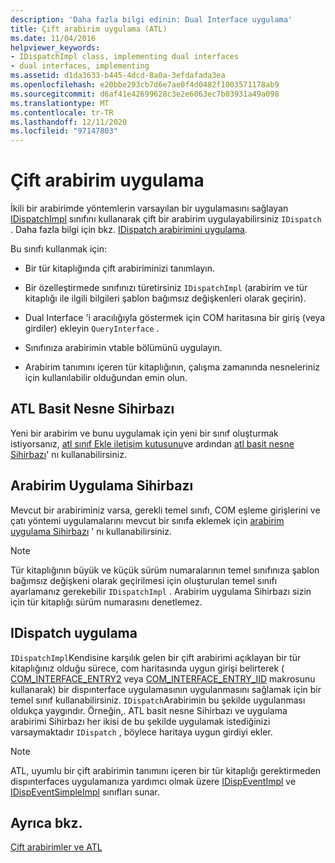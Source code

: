 ```yaml
---
description: 'Daha fazla bilgi edinin: Dual Interface uygulama'
title: Çift arabirim uygulama (ATL)
ms.date: 11/04/2016
helpviewer_keywords:
- IDispatchImpl class, implementing dual interfaces
- dual interfaces, implementing
ms.assetid: d1da3633-b445-4dcd-8a0a-3efdafada3ea
ms.openlocfilehash: e20bbe293cb7d6e7ae0f4d0482f1003571178ab9
ms.sourcegitcommit: d6af41e42699628c3e2e6063ec7b03931a49a098
ms.translationtype: MT
ms.contentlocale: tr-TR
ms.lasthandoff: 12/11/2020
ms.locfileid: "97147803"
---
```

# <a name="implementing-a-dual-interface"></a>Çift arabirim uygulama

İkili bir arabirimde yöntemlerin varsayılan bir uygulamasını sağlayan [IDispatchImpl](../atl/reference/idispatchimpl-class.md) sınıfını kullanarak çift bir arabirim uygulayabilirsiniz `IDispatch` . Daha fazla bilgi için bkz. [IDispatch arabirimini uygulama](/previous-versions/windows/desktop/automat/implementing-the-idispatch-interface).

Bu sınıfı kullanmak için:

- Bir tür kitaplığında çift arabiriminizi tanımlayın.

- Bir özelleştirmede sınıfınızı türetirsiniz `IDispatchImpl` (arabirim ve tür kitaplığı ile ilgili bilgileri şablon bağımsız değişkenleri olarak geçirin).

- Dual Interface 'i aracılığıyla göstermek için COM haritasına bir giriş (veya girdiler) ekleyin `QueryInterface` .

- Sınıfınıza arabirimin vtable bölümünü uygulayın.

- Arabirim tanımını içeren tür kitaplığının, çalışma zamanında nesneleriniz için kullanılabilir olduğundan emin olun.

## <a name="atl-simple-object-wizard"></a>ATL Basit Nesne Sihirbazı

Yeni bir arabirim ve bunu uygulamak için yeni bir sınıf oluşturmak istiyorsanız, [atl sınıf Ekle iletişim kutusunu](../ide/adding-a-class-visual-cpp.md#add-class-dialog-box)ve ardından [atl basit nesne Sihirbazı](../atl/reference/atl-simple-object-wizard.md)' nı kullanabilirsiniz.

## <a name="implement-interface-wizard"></a>Arabirim Uygulama Sihirbazı

Mevcut bir arabiriminiz varsa, gerekli temel sınıfı, COM eşleme girişlerini ve çatı yöntemi uygulamalarını mevcut bir sınıfa eklemek için [arabirim uygulama Sihirbazı](../atl/reference/adding-a-new-interface-in-an-atl-project.md) ' nı kullanabilirsiniz.

> [!NOTE]
> Tür kitaplığının büyük ve küçük sürüm numaralarının temel sınıfınıza şablon bağımsız değişkeni olarak geçirilmesi için oluşturulan temel sınıfı ayarlamanız gerekebilir `IDispatchImpl` . Arabirim uygulama Sihirbazı sizin için tür kitaplığı sürüm numarasını denetlemez.

## <a name="implementing-idispatch"></a>IDispatch uygulama

`IDispatchImpl`Kendisine karşılık gelen bir çift arabirimi açıklayan bir tür kitaplığınız olduğu sürece, com haritasında uygun girişi belirterek ( [COM_INTERFACE_ENTRY2](reference/com-interface-entry-macros.md#com_interface_entry2) veya [COM_INTERFACE_ENTRY_IID](reference/com-interface-entry-macros.md#com_interface_entry_iid) makrosunu kullanarak) bir dispınterface uygulamasının uygulanmasını sağlamak için bir temel sınıf kullanabilirsiniz. `IDispatch`Arabirimin bu şekilde uygulanması oldukça yaygındır. Örneğin,. ATL basit nesne Sihirbazı ve uygulama arabirimi Sihirbazı her ikisi de bu şekilde uygulamak istediğinizi varsaymaktadır `IDispatch` , böylece haritaya uygun girdiyi ekler.

> [!NOTE]
> ATL, uyumlu bir çift arabirimin tanımını içeren bir tür kitaplığı gerektirmeden dispınterfaces uygulamanıza yardımcı olmak üzere [IDispEventImpl](../atl/reference/idispeventimpl-class.md) ve [IDispEventSimpleImpl](../atl/reference/idispeventsimpleimpl-class.md) sınıfları sunar.

## <a name="see-also"></a>Ayrıca bkz.

[Çift arabirimler ve ATL](../atl/dual-interfaces-and-atl.md)
